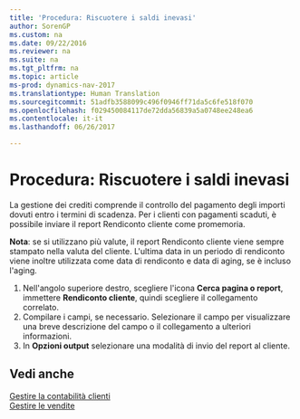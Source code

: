 ```yaml
---
title: 'Procedura: Riscuotere i saldi inevasi'
author: SorenGP
ms.custom: na
ms.date: 09/22/2016
ms.reviewer: na
ms.suite: na
ms.tgt_pltfrm: na
ms.topic: article
ms-prod: dynamics-nav-2017
ms.translationtype: Human Translation
ms.sourcegitcommit: 51adfb3588099c496f0946ff71da5c6fe518f070
ms.openlocfilehash: f029450084117de72dda56839a5a0748ee248ea6
ms.contentlocale: it-it
ms.lasthandoff: 06/26/2017

---
```


# <a name="how-to-collect-outstanding-balances"></a>Procedura: Riscuotere i saldi inevasi
La gestione dei crediti comprende il controllo del pagamento degli importi dovuti entro i termini di scadenza. Per i clienti con pagamenti scaduti, è possibile inviare il report Rendiconto cliente come promemoria.

**Nota**: se si utilizzano più valute, il report Rendiconto cliente viene sempre stampato nella valuta del cliente. L'ultima data in un periodo di rendiconto viene inoltre utilizzata come data di rendiconto e data di aging, se è incluso l'aging.

1. Nell'angolo superiore destro, scegliere l'icona **Cerca pagina o report**, immettere **Rendiconto cliente**, quindi scegliere il collegamento correlato.
2. Compilare i campi, se necessario. Selezionare il campo per visualizzare una breve descrizione del campo o il collegamento a ulteriori informazioni.
3. In **Opzioni output** selezionare una modalità di invio del report al cliente.

## <a name="see-also"></a>Vedi anche
[Gestire la contabilità clienti](receivables-manage-receivables.md)  
[Gestire le vendite](sales-manage-sales.md)

